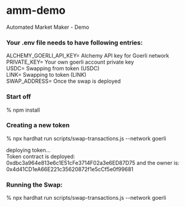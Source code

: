 # amm-demo
Automated Market Maker - Demo

### Your .env file needs to have following entries: 
ALCHEMY_GOERLI_API_KEY= Alchemy API key for Goerli network<br>
PRIVATE_KEY= Your own goerli account private key<br>
USDC= Swapping from token (USDC)<br>
LINK= Swapping to token (LINK)<br>
SWAP_ADDRESS= Once the swap is deployed<br>

### Start off
% npm install<br>

### Creating a new token
% npx hardhat run scripts/swap-transactions.js --network goerli

deploying token...<br>
Token contract is deployed: 0xdbc3a964e813e6c1E51cFe3714F02a3e6ED87D75 and the owner is: 0x4d41CD1eA66E221c35620872f1e5cCf5e0f99681<br>

### Running the Swap: 
% npx hardhat run scripts/swap-transactions.js --network goerli
